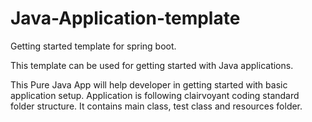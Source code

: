 # Java-Application-template

Getting started template for spring boot.

This template can be used for getting started with Java applications.

This Pure Java App will help developer in getting started with basic application setup.
Application is following clairvoyant coding standard folder structure.
It contains main class, test class and resources folder.